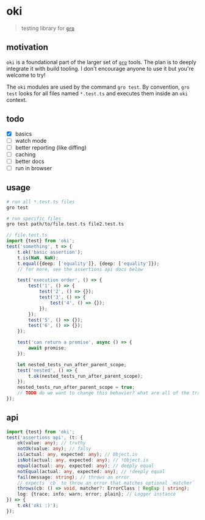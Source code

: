# oki

> testing library for
> [`gro`](https://github.com/ryanatkn/gro)

## motivation

`oki` is a foundational part of the larger set of
[`gro`](https://github.com/ryanatkn/gro) tools.
The plan is to deeply integrate it with build tooling.
I don't encourage anyone to use it but you're welcome to try!

The `oki` modules are used by the command `gro test`.
By convention, `gro test` looks for all files named `*.test.ts`
and executes them inside an `oki` context.

## todo

- [x] basics
- [ ] watch mode
- [ ] better reporting (like diffing)
- [ ] caching
- [ ] better docs
- [ ] run in browser

## usage

```bash
# run all *.test.ts files
gro test

# run specific files
gro test path/to/file.test.ts file2.test.ts
```

```ts
// file.test.ts
import {test} from 'oki';
test('something', t => {
	t.ok('basic assertion');
	t.is(NaN, NaN);
	t.equal({deep: ['equality']}, {deep: ['equality']});
	// for more, see the assertions api docs below

	test('execution order', () => {
		test('1', () => {
			test('2', () => {});
			test('3', () => {
				test('4', () => {});
			});
		});
		test('5', () => {});
		test('6', () => {});
	});

	test('can return a promise', async () => {
		await promise;
	});

	let nested_tests_run_after_parent_scope;
	test('nested', () => {
		t.ok(nested_tests_run_after_parent_scope);
	});
	nested_tests_run_after_parent_scope = true;
	// TODO do we want to change this behavior? what are all of the tradeoffs?
});
```

## api

```ts
import {test} from 'oki';
test('assertions api', (t: {
	ok(value: any); // truthy
	notOk(value: any); // falsy
	is(actual: any, expected: any); // Object.is
	isNot(actual: any, expected: any); // !Object.is
	equal(actual: any, expected: any); // deeply equal
	notEqual(actual: any, expected: any); // !deeply equal
	fail(message: string); // throws an error
	// expects `cb` to throw an error that matches optional `matcher`
	throws(cb: () => void, matcher?: ErrorClass | RegExp | string);
	log: {trace; info; warn; error; plain}; // Logger instance
}) => {
	t.ok('oki :)');
});
```
